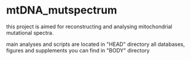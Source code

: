 # mtDNA_mutspectrum 

this project  is aimed for reconstructing and analysing mitochondrial mutational spectra.

main analyses and scripts are located in "HEAD" directory 
all databases, figures and supplements you can find in "BODY" directory

